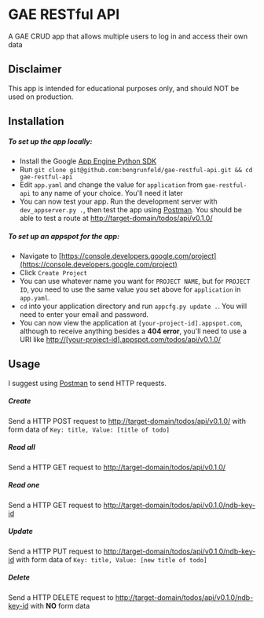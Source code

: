 # GAE RESTful API 

A GAE CRUD app that allows multiple users to log in and access their own data

## Disclaimer

This app is intended for educational purposes only, and should NOT be used on production. 

## Installation

##### To set up the app locally:

* Install the Google [App Engine Python SDK](https://cloud.google.com/appengine/downloads#Google_App_Engine_SDK_for_Python)
* Run `git clone git@github.com:bengrunfeld/gae-restful-api.git && cd gae-restful-api`
* Edit `app.yaml` and change the value for `application` from `gae-restful-api` to any name of your choice. You'll need it later
* You can now test your app. Run the development server with `dev_appserver.py .`, then test the app using [Postman](http://www.getpostman.com/). You should be able to test a route at [http://target-domain/todos/api/v0.1.0/](http://target-domain/todos/api/v0.1.0/)

##### To set up an appspot for the app:

* Navigate to [https://console.developers.google.com/project](https://console.developers.google.com/project)
* Click `Create Project`
* You can use whatever name you want for `PROJECT NAME`, but for `PROJECT ID`, you need to use the same value you set above for `application` in `app.yaml`.
* `cd` into your application directory and run `appcfg.py update .`. You will need to enter your email and password.
* You can now view the application at `[your-project-id].appspot.com`, although to receive anything besides a **404 error**, you'll need to use a URI like [http://[your-project-id].appspot.com/todos/api/v0.1.0/](http://[your-project-id].appspot.com/todos/api/v0.1.0/)

## Usage

I suggest using [Postman](http://www.getpostman.com/) to send HTTP requests.

##### Create

Send a HTTP POST request to [http://target-domain/todos/api/v0.1.0/](http://target-domain/todos/api/v0.1.0/) with form data of `Key: title, Value: [title of todo]`

##### Read all 

Send a HTTP GET request to [http://target-domain/todos/api/v0.1.0/](http://target-domain/todos/api/v0.1.0/) 

##### Read one

Send a HTTP GET request to [http://target-domain/todos/api/v0.1.0/ndb-key-id](http://target-domain/todos/api/v0.1.0/ndb-key-id) 

##### Update

Send a HTTP PUT request to [http://target-domain/todos/api/v0.1.0/ndb-key-id](http://target-domain/todos/api/v0.1.0/ndb-key-id) with form data of `Key: title, Value: [new title of todo]`

##### Delete 

Send a HTTP DELETE request to [http://target-domain/todos/api/v0.1.0/ndb-key-id](http://target-domain/todos/api/v0.1.0/ndb-key-id) with **NO** form data 
